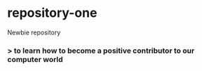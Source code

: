 # repository-one
Newbie repository
### > to learn how to become a positive contributor to our computer world
